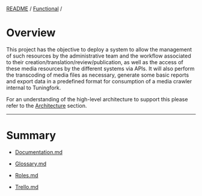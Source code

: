 [README](/) / [Functional](0e9eb850-aec6-11e7-9592-978508c84318.md) /

# Overview

This project has the objective to deploy a system to allow the management of such resources by the administrative team and the workflow associated to their creation/translation/review/publication, as well as the access of these media resources by the different systems via APIs. It will also perform the transcoding of media files as necessary, generate some basic reports and export data in a predefined format for consumption of a media crawler internal to Tuningfork.

For an understanding of the high-level architecture to support this please refer to the [Architecture](d6d68f40-aec7-11e7-894f-6b718994da22.md) section.

---

# Summary

* [Documentation.md](0e9e6a31-aec6-11e7-9592-978508c84318.md)

* [Glossary.md](0e9e6a32-aec6-11e7-9592-978508c84318.md)

* [Roles.md](0e9e6a33-aec6-11e7-9592-978508c84318.md)

* [Trello.md](0e9e6a34-aec6-11e7-9592-978508c84318.md)
